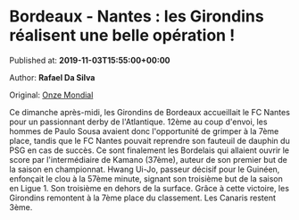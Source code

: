 
# Bordeaux - Nantes : les Girondins réalisent une belle opération !

Published at: **2019-11-03T15:55:00+00:00**

Author: **Rafael Da Silva**

Original: [Onze Mondial](http://www.onzemondial.com/ligue-1/2019-2020/bordeaux-nantes-les-girondins-realisent-une-belle-operation-201539)

Ce dimanche après-midi, les Girondins de Bordeaux accueillait le FC Nantes pour un passionnant derby de l'Atlantique. 12ème au coup d'envoi, les hommes de Paulo Sousa avaient donc l'opportunité de grimper à la 7ème place, tandis que le FC Nantes pouvait reprendre son fauteuil de dauphin du PSG en cas de succès.
Ce sont finalement les Bordelais qui allaient ouvrir le score par l'intermédiaire de Kamano (37ème), auteur de son premier but de la saison en championnat. Hwang Ui-Jo, passeur décisif pour le Guinéen, enfonçait le clou à la 57ème minute, signant son troisième but de la saison en Ligue 1. Son troisième en dehors de la surface. Grâce à cette victoire, les Girondins remontent à la 7ème place du classement. Les Canaris restent 3ème.

